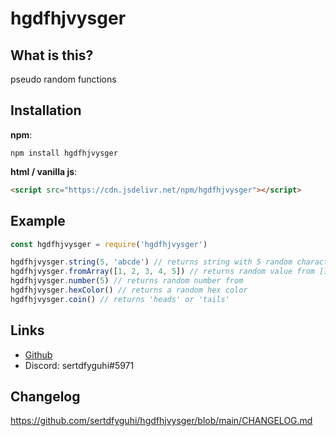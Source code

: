 # hgdfhjvysger

## What is this?
pseudo random functions

## Installation

**npm**:

```
npm install hgdfhjvysger
```

**html / vanilla js**:

```html
<script src="https://cdn.jsdelivr.net/npm/hgdfhjvysger"></script>
```

## Example

```js
const hgdfhjvysger = require('hgdfhjvysger')

hgdfhjvysger.string(5, 'abcde') // returns string with 5 random characters from 'abcde'
hgdfhjvysger.fromArray([1, 2, 3, 4, 5]) // returns random value from [1, 2, 3, 4, 5]
hgdfhjvysger.number(5) // returns random number from
hgdfhjvysger.hexColor() // returns a random hex color
hgdfhjvysger.coin() // returns 'heads' or 'tails'
```

## Links
- [Github](https://github.com/sertdfyguhi)
- Discord: sertdfyguhi#5971

## Changelog
https://github.com/sertdfyguhi/hgdfhjvysger/blob/main/CHANGELOG.md

